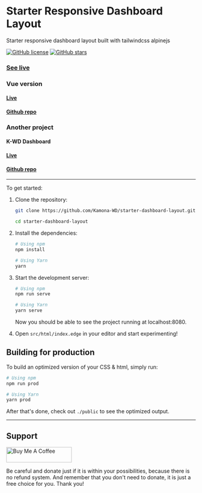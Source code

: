 # Starter Responsive Dashboard Layout

Starter responsive dashboard layout built with tailwindcss alpinejs

[![GitHub license](https://img.shields.io/github/license/Kamona-WD/starter-dashboard-layout)](https://github.com/Kamona-WD/starter-dashboard-layout/blob/main/License.md)
[![GitHub stars](https://img.shields.io/github/stars/Kamona-WD/starter-dashboard-layout)](https://github.com/Kamona-WD/starter-dashboard-layout/stargazers)

### [See live](https://kamona-wd.github.io/starter-dashboard-layout/)

### Vue version
#### [Live](https://kamona-wd.github.io/starter-dashboard-layout-vue/)
#### [Github repo](https://github.com/Kamona-WD/starter-dashboard-layout-vue/)

### Another project

#### K-WD Dashboard
#### [Live](https://kamona-wd.github.io/kwd-dashboard/)
#### [Github repo](https://github.com/Kamona-WD/kwd-dashboard/)

---

To get started:

1. Clone the repository:

   ```bash
   git clone https://github.com/Kamona-WD/starter-dashboard-layout.git

   cd starter-dashboard-layout
   ```

2. Install the dependencies:

   ```bash
   # Using npm
   npm install

   # Using Yarn
   yarn
   ```

3. Start the development server:

   ```bash
   # Using npm
   npm run serve

   # Using Yarn
   yarn serve
   ```

   Now you should be able to see the project running at localhost:8080.

4. Open `src/html/index.edge` in your editor and start experimenting!

## Building for production

To build an optimized version of your CSS & html, simply run:

```bash
# Using npm
npm run prod

# Using Yarn
yarn prod
```

After that's done, check out `./public` to see the optimized output.

---

## Support

<a href="https://www.buymeacoffee.com/ahmedkamel" target="_blank" style="display: inline-block !important;"><img src="https://cdn.buymeacoffee.com/buttons/v2/default-green.png" alt="Buy Me A Coffee" height="41" width="174"></a>

Be careful and donate just if it is within your possibilities, because there is no refund system. And remember that you don't need to donate, it is just a free choice for you. Thank you!

